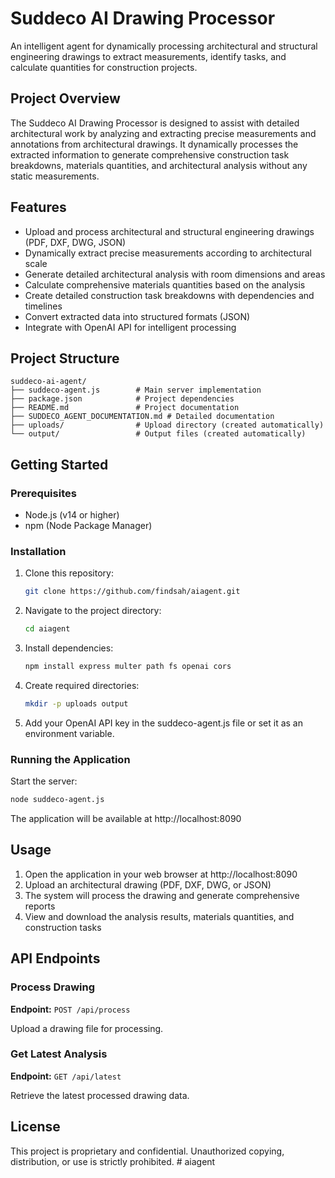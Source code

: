 # Suddeco AI Drawing Processor

An intelligent agent for dynamically processing architectural and structural engineering drawings to extract measurements, identify tasks, and calculate quantities for construction projects.

## Project Overview

The Suddeco AI Drawing Processor is designed to assist with detailed architectural work by analyzing and extracting precise measurements and annotations from architectural drawings. It dynamically processes the extracted information to generate comprehensive construction task breakdowns, materials quantities, and architectural analysis without any static measurements.

## Features

- Upload and process architectural and structural engineering drawings (PDF, DXF, DWG, JSON)
- Dynamically extract precise measurements according to architectural scale
- Generate detailed architectural analysis with room dimensions and areas
- Calculate comprehensive materials quantities based on the analysis
- Create detailed construction task breakdowns with dependencies and timelines
- Convert extracted data into structured formats (JSON)
- Integrate with OpenAI API for intelligent processing

## Project Structure

```
suddeco-ai-agent/
├── suddeco-agent.js        # Main server implementation
├── package.json            # Project dependencies
├── README.md               # Project documentation
├── SUDDECO_AGENT_DOCUMENTATION.md # Detailed documentation
├── uploads/                # Upload directory (created automatically)
└── output/                 # Output files (created automatically)
```

## Getting Started

### Prerequisites

- Node.js (v14 or higher)
- npm (Node Package Manager)

### Installation

1. Clone this repository:
   ```bash
   git clone https://github.com/findsah/aiagent.git
   ```

2. Navigate to the project directory:
   ```bash
   cd aiagent
   ```

3. Install dependencies:
   ```bash
   npm install express multer path fs openai cors
   ```

4. Create required directories:
   ```bash
   mkdir -p uploads output
   ```

5. Add your OpenAI API key in the suddeco-agent.js file or set it as an environment variable.

### Running the Application

Start the server:

```bash
node suddeco-agent.js
```

The application will be available at http://localhost:8090

## Usage

1. Open the application in your web browser at http://localhost:8090
2. Upload an architectural drawing (PDF, DXF, DWG, or JSON)
3. The system will process the drawing and generate comprehensive reports
4. View and download the analysis results, materials quantities, and construction tasks

## API Endpoints

### Process Drawing

**Endpoint:** `POST /api/process`

Upload a drawing file for processing.

### Get Latest Analysis

**Endpoint:** `GET /api/latest`

Retrieve the latest processed drawing data.

## License

This project is proprietary and confidential. Unauthorized copying, distribution, or use is strictly prohibited.
#   a i a g e n t  
 